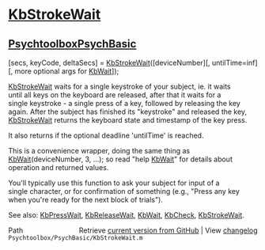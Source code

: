 # [KbStrokeWait](KbStrokeWait)
## [Psychtoolbox](Psychtoolbox)[PsychBasic](PsychBasic)

[secs, keyCode, deltaSecs] = [KbStrokeWait](KbStrokeWait)([deviceNumber][, untilTime=inf][, more optional args for [KbWait](KbWait)]);  
  
[KbStrokeWait](KbStrokeWait) waits for a single keystroke of your subject, ie. it waits  
until all keys on the keyboard are released, after that it waits for a  
single keystroke - a single press of a key, followed by releasing the key  
again. After the subject has finished its "keystroke" and released the key,  
[KbStrokeWait](KbStrokeWait) returns the keyboard state and timestamp of the key press.  
  
It also returns if the optional deadline 'untilTime' is reached.  
  
This is a convenience wrapper, doing the same thing as  
[KbWait](KbWait)(deviceNumber, 3, ...); so read "help [KbWait](KbWait)" for details about  
operation and returned values.  
  
You'll typically use this function to ask your subject for input of a  
single character, or for confirmation of something (e.g., "Press any key  
when you're ready for the next block of trials").  
  
See also: [KbPressWait](KbPressWait), [KbReleaseWait](KbReleaseWait), [KbWait](KbWait), [KbCheck](KbCheck), [KbStrokeWait](KbStrokeWait).  




<div class="code_header" style="text-align:right;">
  <span style="float:left;">Path&nbsp;&nbsp;</span> <span class="counter">Retrieve <a href=
  "https://raw.github.com/Psychtoolbox-3/Psychtoolbox-3/beta/Psychtoolbox/PsychBasic/KbStrokeWait.m">current version from GitHub</a> | View <a href=
  "https://github.com/Psychtoolbox-3/Psychtoolbox-3/commits/beta/Psychtoolbox/PsychBasic/KbStrokeWait.m">changelog</a></span>
</div>
<div class="code">
  <code>Psychtoolbox/PsychBasic/KbStrokeWait.m</code>
</div>

